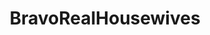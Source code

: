 ---
title: BravoRealHousewives
crosslinks:
- IAmA
- livven
- AskReddit
- '2013'
- Baking
- funny
- ProCSS
- worldnews
- Calgary
- SkincareAddiction
- Drama
- teenmom
- MauraMurrayCase
- gifs
- Thetruthishere
- REDDITORSINRECOVERY
- OldSchoolCool
- autotldr
- ImagesOfNewYork
- '2016'
---